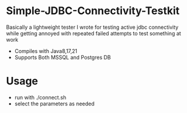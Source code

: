 # Simple-JDBC-Connectivity-Testkit
Basically a lightweight tester I wrote for testing active jdbc connectivity while getting annoyed with repeated failed attempts to test something at work

- Compiles with Java8,17,21
- Supports Both MSSQL and Postgres DB
        
# Usage
-  run with ./connect.sh
-  select the parameters as needed

